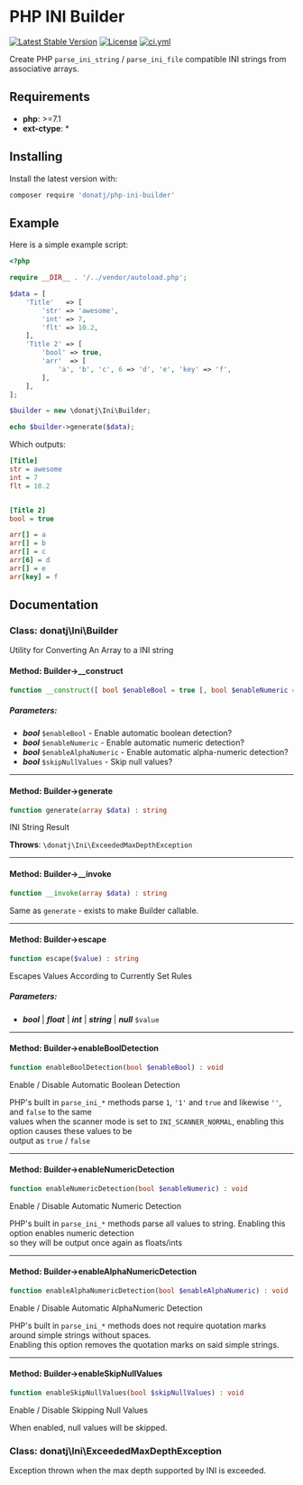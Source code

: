 # PHP INI Builder

[![Latest Stable Version](https://poser.pugx.org/donatj/php-ini-builder/version)](https://packagist.org/packages/donatj/php-ini-builder)
[![License](https://poser.pugx.org/donatj/php-ini-builder/license)](https://packagist.org/packages/donatj/php-ini-builder)
[![ci.yml](https://github.com/donatj/phpUserAgent/actions/workflows/ci.yml/badge.svg)](https://github.com/donatj/phpUserAgent/actions/workflows/ci.yml)


Create PHP `parse_ini_string` / `parse_ini_file` compatible INI strings from associative arrays.

## Requirements

- **php**: >=7.1
- **ext-ctype**: *

## Installing

Install the latest version with:

```bash
composer require 'donatj/php-ini-builder'
```

## Example

Here is a simple example script:

```php
<?php

require __DIR__ . '/../vendor/autoload.php';

$data = [
	'Title'   => [
		'str' => 'awesome',
		'int' => 7,
		'flt' => 10.2,
	],
	'Title 2' => [
		'bool' => true,
		'arr'  => [
			'a', 'b', 'c', 6 => 'd', 'e', 'key' => 'f',
		],
	],
];

$builder = new \donatj\Ini\Builder;

echo $builder->generate($data);

```

Which outputs:

```ini
[Title]
str = awesome
int = 7
flt = 10.2


[Title 2]
bool = true

arr[] = a
arr[] = b
arr[] = c
arr[6] = d
arr[] = e
arr[key] = f
```

## Documentation

### Class: donatj\Ini\Builder

Utility for Converting An Array to a INI string

#### Method: Builder->__construct

```php
function __construct([ bool $enableBool = true [, bool $enableNumeric = true [, bool $enableAlphaNumeric = true [, bool $skipNullValues = false]]]])
```

##### Parameters:

- ***bool*** `$enableBool` - Enable automatic boolean detection?
- ***bool*** `$enableNumeric` - Enable automatic numeric detection?
- ***bool*** `$enableAlphaNumeric` - Enable automatic alpha-numeric detection?
- ***bool*** `$skipNullValues` - Skip null values?

---

#### Method: Builder->generate

```php
function generate(array $data) : string
```

INI String Result

**Throws**: `\donatj\Ini\ExceededMaxDepthException`

---

#### Method: Builder->__invoke

```php
function __invoke(array $data) : string
```

Same as `generate` - exists to make Builder callable.

---

#### Method: Builder->escape

```php
function escape($value) : string
```

Escapes Values According to Currently Set Rules

##### Parameters:

- ***bool*** | ***float*** | ***int*** | ***string*** | ***null*** `$value`

---

#### Method: Builder->enableBoolDetection

```php
function enableBoolDetection(bool $enableBool) : void
```

Enable / Disable Automatic Boolean Detection  
  
PHP's built in `parse_ini_*` methods parse `1`, `'1'` and `true` and likewise `''`, and `false` to the same  
values when the scanner mode is set to `INI_SCANNER_NORMAL`, enabling this option causes these values to be  
output as `true` / `false`

---

#### Method: Builder->enableNumericDetection

```php
function enableNumericDetection(bool $enableNumeric) : void
```

Enable / Disable Automatic Numeric Detection  
  
PHP's built in `parse_ini_*` methods parse all values to string. Enabling this option enables numeric detection  
so they will be output once again as floats/ints

---

#### Method: Builder->enableAlphaNumericDetection

```php
function enableAlphaNumericDetection(bool $enableAlphaNumeric) : void
```

Enable / Disable Automatic AlphaNumeric Detection  
  
PHP's built in `parse_ini_*` methods does not require quotation marks around simple strings without spaces.  
Enabling this option removes the quotation marks on said simple strings.

---

#### Method: Builder->enableSkipNullValues

```php
function enableSkipNullValues(bool $skipNullValues) : void
```

Enable / Disable Skipping Null Values  
  
When enabled, null values will be skipped.

### Class: donatj\Ini\ExceededMaxDepthException

Exception thrown when the max depth supported by INI is exceeded.